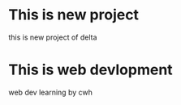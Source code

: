 # This is new project
this is new project of delta 

# This is web devlopment 
web dev learning by cwh
